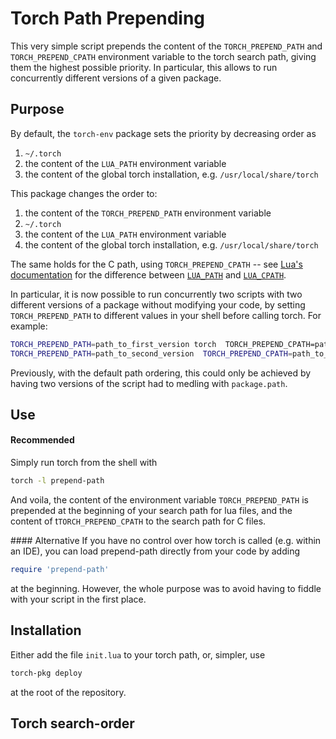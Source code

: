 Torch Path Prepending
======

This very simple script prepends the content of the `TORCH_PREPEND_PATH` and `TORCH_PREPEND_CPATH` environment variable to the torch search path, giving them the highest possible priority.
In particular, this allows to run concurrently different versions of a given package.

Purpose
---
By default, the `torch-env` package sets the priority by decreasing order as

1. `~/.torch`
2. the content of the `LUA_PATH` environment variable
3. the content of the global torch installation, e.g. `/usr/local/share/torch`

This package changes the order to:

1. the content of the `TORCH_PREPEND_PATH` environment variable
1. `~/.torch`
2. the content of the `LUA_PATH` environment variable
3. the content of the global torch installation, e.g. `/usr/local/share/torch`

The same holds for the C path, using `TORCH_PREPEND_CPATH` -- see [Lua's documentation](http://www.lua.org/manual/5.2/manual.html#pdf-package.cpath) for the difference between [`LUA_PATH`](http://www.lua.org/manual/5.2/manual.html#pdf-package.path) and [`LUA_CPATH`](http://www.lua.org/manual/5.2/manual.html#pdf-package.cpath).

In particular, it is now possible to run concurrently two scripts with two different versions of a package without modifying your code, by setting `TORCH_PREPEND_PATH` to different values in your shell before calling torch. For example:

```bash
TORCH_PREPEND_PATH=path_to_first_version torch  TORCH_PREPEND_CPATH=path_to_libfiles_of_first_version -l prepend-path myscript.lua &
TORCH_PREPEND_PATH=path_to_second_version  TORCH_PREPEND_CPATH=path_to_libfiles_of_first_version torch -l prepend-path myscript.lua &
```

Previously, with the default path ordering, this could only be achieved by having two versions of the script had to medling with `package.path`.

Use
---
#### Recommended 

Simply run torch from the shell with

```bash
torch -l prepend-path
```

And voila, the content of the environment variable `TORCH_PREPEND_PATH` is prepended at the beginning of your search path for lua files, and the content of t`TORCH_PREPEND_CPATH` to the search path for C files.


#### Alternative
If you have no control over how torch is called (e.g. within an IDE), you can load prepend-path directly from your code by adding

```lua
require 'prepend-path'
```

at the beginning. However, the whole purpose was to avoid having to fiddle with your script in the first place.

Installation
---

Either add the file `init.lua` to your torch path, or, simpler, use

```bash
torch-pkg deploy
```

at the root of the repository.


Torch search-order
----

